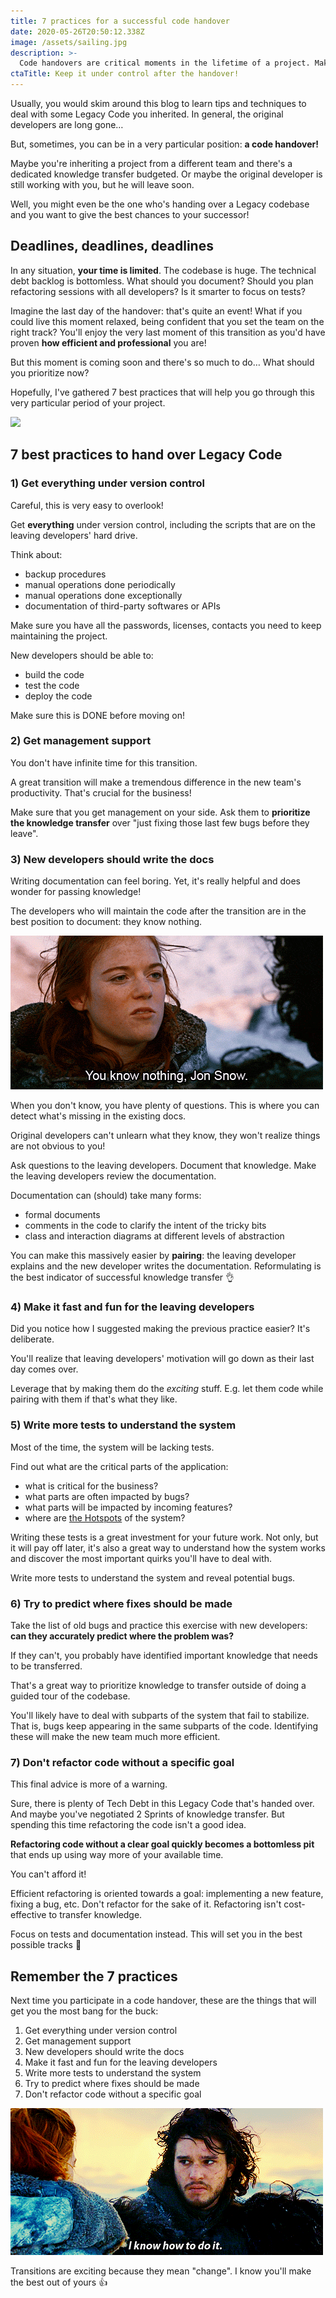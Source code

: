 ```yaml
---
title: 7 practices for a successful code handover
date: 2020-05-26T20:50:12.338Z
image: /assets/sailing.jpg
description: >-
  Code handovers are critical moments in the lifetime of a project. Make the most out of it with these advice.
ctaTitle: Keep it under control after the handover!
---
```


Usually, you would skim around this blog to learn tips and techniques to deal with some Legacy Code you inherited. In general, the original developers are long gone…

But, sometimes, you can be in a very particular position: **a code handover!**

Maybe you're inheriting a project from a different team and there's a dedicated knowledge transfer budgeted. Or maybe the original developer is still working with you, but he will leave soon.

Well, you might even be the one who's handing over a Legacy codebase and you want to give the best chances to your successor!

## Deadlines, deadlines, deadlines

In any situation, **your time is limited**. The codebase is huge. The technical debt backlog is bottomless. What should you document? Should you plan refactoring sessions with all developers? Is it smarter to focus on tests?

Imagine the last day of the handover: that's quite an event! What if you could live this moment relaxed, being confident that you set the team on the right track? You'll enjoy the very last moment of this transition as you'd have proven **how efficient and professional** you are!

But this moment is coming soon and there's so much to do… What should you prioritize now?

Hopefully, I've gathered 7 best practices that will help you go through this very particular period of your project.

![](/assets/sailing.jpg)

## 7 best practices to hand over Legacy Code

### 1) Get everything under version control

Careful, this is very easy to overlook!

Get **everything** under version control, including the scripts that are on the leaving developers' hard drive.

Think about:

- backup procedures
- manual operations done periodically
- manual operations done exceptionally
- documentation of third-party softwares or APIs

Make sure you have all the passwords, licenses, contacts you need to keep maintaining the project.

New developers should be able to:

- build the code
- test the code
- deploy the code

Make sure this is DONE before moving on!

### 2) Get management support

You don't have infinite time for this transition.

A great transition will make a tremendous difference in the new team's productivity. That's crucial for the business!

Make sure that you get management on your side. Ask them to **prioritize the knowledge transfer** over "just fixing those last few bugs before they leave".

### 3) New developers should write the docs

Writing documentation can feel boring. Yet, it's really helpful and does wonder for passing knowledge!

The developers who will maintain the code after the transition are in the best position to document: they know nothing.

![](./you-know-nothing.gif)

When you don't know, you have plenty of questions. This is where you can detect what's missing in the existing docs.

Original developers can't unlearn what they know, they won't realize things are not obvious to you!

Ask questions to the leaving developers. Document that knowledge. Make the leaving developers review the documentation.

Documentation can (should) take many forms:

- formal documents
- comments in the code to clarify the intent of the tricky bits
- class and interaction diagrams at different levels of abstraction

You can make this massively easier by **pairing**: the leaving developer explains and the new developer writes the documentation. Reformulating is the best indicator of successful knowledge transfer 👌

### 4) Make it fast and fun for the leaving developers

Did you notice how I suggested making the previous practice easier? It's deliberate.

You'll realize that leaving developers' motivation will go down as their last day comes over.

Leverage that by making them do the _exciting_ stuff. E.g. let them code while pairing with them if that's what they like.

### 5) Write more tests to understand the system

Most of the time, the system will be lacking tests.

Find out what are the critical parts of the application:

- what is critical for the business?
- what parts are often impacted by bugs?
- what parts will be impacted by incoming features?
- where are [the Hotspots](../focus-refactoring-with-hotspots-analysis) of the system?

Writing these tests is a great investment for your future work. Not only, but it will pay off later, it's also a great way to understand how the system works and discover the most important quirks you'll have to deal with.

Write more tests to understand the system and reveal potential bugs.

### 6) Try to predict where fixes should be made

Take the list of old bugs and practice this exercise with new developers: **can they accurately predict where the problem was?**

If they can't, you probably have identified important knowledge that needs to be transferred.

That's a great way to prioritize knowledge to transfer outside of doing a guided tour of the codebase.

You'll likely have to deal with subparts of the system that fail to stabilize. That is, bugs keep appearing in the same subparts of the code. Identifying these will make the new team much more efficient.

### 7) Don't refactor code without a specific goal

This final advice is more of a warning.

Sure, there is plenty of Tech Debt in this Legacy Code that's handed over. And maybe you've negotiated 2 Sprints of knowledge transfer. But spending this time refactoring the code isn't a good idea.

**Refactoring code without a clear goal quickly becomes a bottomless pit** that ends up using way more of your available time.

You can't afford it!

Efficient refactoring is oriented towards a goal: implementing a new feature, fixing a bug, etc. Don't refactor for the sake of it. Refactoring isn't cost-effective to transfer knowledge.

Focus on tests and documentation instead. This will set you in the best possible tracks 🚂

## Remember the 7 practices

Next time you participate in a code handover, these are the things that will get you the most bang for the buck:

1. Get everything under version control
2. Get management support
3. New developers should write the docs
4. Make it fast and fun for the leaving developers
5. Write more tests to understand the system
6. Try to predict where fixes should be made
7. Don't refactor code without a specific goal

![](./i-know-how-to-do-it.gif)

Transitions are exciting because they mean "change". I know you'll make the best out of yours 👍
